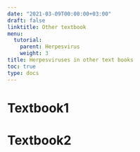 ```yaml
---
date: "2021-03-09T00:00:00+03:00"
draft: false
linktitle: Other textbook
menu:
  tutorial:
    parent: Herpesvirus
    weight: 3
title: Herpesviruses in other text books
toc: true
type: docs
---
```


# Textbook1

# Textbook2
